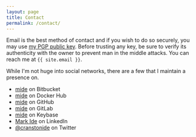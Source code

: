```yaml
---
layout: page
title: Contact
permalink: /contact/
---
```


Email is the best method of contact and if you wish to do so securely, you may use [my PGP public key](https://keybase.io/mide). Before trusting any key, be sure to verify its authenticity with the owner to prevent man in the middle attacks. You can reach me at `{{ site.email }}`.

While I'm not huge into social networks, there are a few that I maintain a presence on.

- [mide](https://bitbucket.org/mide/) on Bitbucket
- [mide](https://hub.docker.com/u/mide/) on Docker Hub
- [mide](https://github.com/mide) on GitHub
- [mide](https://gitlab.com/u/mide) on GitLab
- [mide](https://keybase.io/mide) on Keybase
- [Mark Ide](https://linkedin.com/in/markide) on LinkedIn
- [@cranstonide](https://twitter.com/cranstonide) on Twitter
